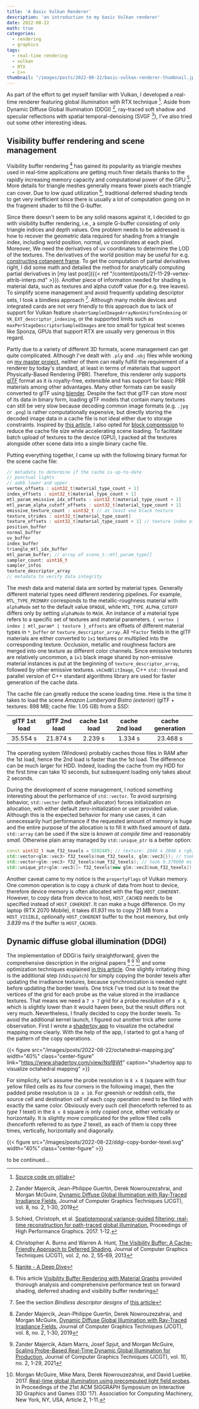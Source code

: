```yaml
---
title: 'A Basic Vulkan Renderer'
description: 'an introduction to my basic Vulkan renderer'
date: 2022-08-22
math: true
categories:
  - rendering
  - graphics
tags:
  - real-time rendering 
  - vulkan
  - RTX
  - C++
thumbnail: "/images/posts/2022-08-22/basic-vulkan-renderer-thumbnail.jpg"
---
```


As part of the effort to get myself familiar with Vulkan, I developed a real-time renderer featuring global illumination with RTX technique [^basic-renderer-source-code]. Aside from Dynamic Diffuse Global Illumination (DDGI) [^ddgi], ray-traced soft shadow and specular reflections with spatial temporal-denoising (SVGF [^svgf]), I've also tried out some other interesting ideas.

<!--more-->
## Visibility buffer rendering and scene management

Visibility buffer rendering [^paper-2013] has gained its popularity as triangle meshes used in real-time applications are getting much finer details thanks to the rapidly increasing memory capacity and computational power of the GPU [^nanite-siggraph-2021]. More details for triangle meshes generally means fewer pixels each triangle can cover. Due to low quad utilization [^filmic-world-blog], traditional deferred shading tends to get very inefficient since there is usually a lot of computation going on in the fragment shader to fill the G-buffer. 

Since there doesn't seem to be any solid reasons against it, I decided to go with visibility buffer rendering, i.e., a simple G-buffer consisting of only triangle indices and depth values. One problem needs to be addressed is how to recover the geometric data required for shading from a triangle index, including world position, normal, uv coordinates at each pixel. Moreover, We need the derivatives of uv coordinates to determine the LOD of the textures. The derivatives of the world position may be useful for e.g. [constructing cotangent frame](http://www.thetenthplanet.de/archives/1180). To get the computation of partial derivatives right, I did some math and detailed the method for analytically computing partial derivatives in [my last post]({{< ref "/content/posts/21-11-29-vertex-attrib-interp.md" >}}). Another piece of information needed for shading is material data, such as textures and alpha cutoff value (for e.g. tree leaves). To simplify scene management and avoid frequently updating descriptor sets, I took a bindless approach [^zeux-2020-vk-renderer-bindless]. Although many mobile devices and integrated cards are not very friendly to this approach due to lack of support for Vulkan feature `shaderSampledImageArrayNonUniformIndexing` or `VK_EXT_descriptor_indexing`, or the supported limits such as `maxPerStageDescriptorSampledImages` are too small for typical test scenes like Sponza, GPUs that support RTX are usually very generous in this regard.

Partly due to a variety of different 3D formats, scene management can get quite complicated. Although I've dealt with `.ply` and `.obj` files while working on [my master project](https://gitlab.com/chao-jia/pbd), neither of them can really fulfill the requirement of a renderer by today's standard, at least in terms of materials that support Physically-Based Rendering (PBR). Therefore, this renderer only supports [glTF](https://www.khronos.org/gltf/) format as it is royalty-free, extensible and has support for basic PBR materials among other advantages. Many other formats can be easily converted to glTF using [blender](https://www.blender.org/). Despite the fact that glTF can store most of its data in binary form, loading glTF models that contain many textures can still be very slow because decoding common image formats (e.g. `.jpg` or `.png`) is rather computationally expensive, but directly storing the decoded image data in a cache file is not ideal either due to storage constraints. Inspired by [this article](https://momentsingraphics.de/ToyRenderer2SceneManagement.html), I also opted for [block compression](https://docs.microsoft.com/en-us/windows/win32/direct3d10/d3d10-graphics-programming-guide-resources-block-compression) to reduce the cache file size while accelerating scene loading. To facilitate batch upload of textures to the device (GPU), I packed all the textures alongside other scene data into a single binary cache file.

Putting everything together, I came up with the following binary format for the scene cache file:

```cpp
// metadata to determine if the cache is up-to-date
// punctual lights
// aabb lower and upper
vertex_offsets : uint32_t[material_type_count + 1]
index_offsets : uint32_t[material_type_count + 1]
mtl_param_emissive_idx_offsets : uint32_t[material_type_count + 1]
mtl_param_alpha_cutoff_offsets : uint32_t[material_type_count + 1]
emissive_texture_count : uint32_t // at least one black texture
texture_strides : uint32_t[material_type_count]
texture_offsets : uint32_t[material_type_count + 1] // texture index offset for each mtl_type
position_buffer
normal_buffer
uv_buffer
index_buffer
triangle_mtl_idx_buffer
mtl_param_buffer; // array of scene_t::mtl_param_type[]
sampler_count: uint16_t
sampler_infos
texture_descriptor_array
// metadata to verify data integrity
```

The mesh data and material data are sorted by material types. Generally different material types need different rendering pipelines. For example, `MTL_TYPE_PRIMARY` corresponds to the metallic-roughness material with `alphaMode` set to the default value `OPAQUE`, while `MTL_TYPE_ALPHA_CUTOFF` differs only by setting `alphaMode` to `MASK`. An instance of a material type refers to a specific set of textures and material parameters.
`{ vertex | index | mtl_param* | texture }_offsets` are offsets of different material types in `*_buffer` or `texture_descriptor_array`. All `*Factor` fields in the glTF materials are either converted to `1x1` textures or multiplied into the corresponding texture.
Occlusion, metallic and roughness factors are merged into one texture as different color channels. Since emissive textures are relatively uncommon, a `1x1` black image shared by non-emissive material instances is put at the beginning of `texture_descriptor_array`, followed by other emissive textures. `vkCmdBlitImage`, C++ `std::thread` and parallel version of C++ standard algorithms library are used for faster generation of the cache data.

The cache file can greatly reduce the scene loading time. Here is the time it takes to load the scene _Amazon Lumberyard Bistro (exterior)_ (glTF + textures: 898 MB; cache file: 1.05 GB) from a SSD:

 glTF 1st load | glTF 2nd load | cache 1st load | cache 2nd load | cache generation 
 :------------:| :-----------: | :------------: | :------------: | :-----------: 
 35.554 s      | 21.874 s      | 2.239 s        | 1.334 s        | 23.468 s

The operating system (Windows) probably caches those files in RAM after the 1st load, hence the 2nd load is faster than the 1st load. The difference can be much larger for HDD. Indeed, loading the cache from my HDD for the first time can take 10 seconds, but subsequent loading only takes about 2 seconds. 

During the development of scene management, I noticed something interesting about the performance of `std::vector`. To avoid surprising behavior, `std::vector` (with default allocator) forces initialization on allocation, with either default zero-initialization or user provided value. Although this is the expected behavior for many use cases, it can unnecessarily hurt performance if the requested amount of memory is huge and the entire purpose of the allocation is to fill it with fixed amount of data. `std::array` can be used if the size is _known at compile time_ and reasonably _small_. Otherwise plain array managed by `std::unique_ptr` is a better option:
```cpp
const uint32_t num_f32_texels = 5592405; // texture: 2048 x 2048 x rgb, with full mipmap chain
std::vector<glm::vec3> f32_texels(num_f32_texels, glm::vec3{}); // took 15.401600 ms
std::vector<glm::vec3> f32_texels(num_f32_texels); // took 9.379000 ms
std::unique_ptr<glm::vec3[]> f32_texels(new glm::vec3[num_f32_texels]); // took 0.014100 ms
```


Another caveat came to my notice is the `propertyFlags` of Vulkan memory. One common operation is to copy a chunk of data from host to device, therefore device memory is often allocated with the flag `HOST_COHERENT`. However, to copy data from device to host, `HOST_CACHED` needs to be specified instead of `HOST_COHERENT`. It can make a huge difference. On my laptop (RTX 2070 Mobile), it takes _61.931_ ms to copy 21 MB from a ` HOST_VISIBLE`, optionally `HOST_COHERENT` buffer to the host memory, but only _3.839_ ms if the buffer is `HOST_CACHED`.

## Dynamic diffuse global illumination (DDGI)

The implementation of DDGI is fairly straightforward, given the comprehensive description in the original papers [^ddgi] [^scaling-ddgi] [^mcguire-2017-gi] and some optimization techniques explained [in this article](https://diharaw.github.io/post/adventures_in_hybrid_rendering/#global-illumination). One slightly irritating thing is the additional step (`VkDispatch`) for simply copying the border texels after updating the irradiance textures, because synchronization is needed right before updating the border texels. One trick I've tried out is to treat the vertices of the grid for each probe as the value stored in the irradiance textures. That means we need a `7 x 7` grid for a probe resolution of `8 x 8`, which is slightly lower than it would haven been, but the result differs not very much. Nevertheless, I finally decided to copy the border texels. To avoid the additional kernel launch, I figured out another trick after some observation. First I wrote a [shadertoy app](https://www.shadertoy.com/view/NsfBWf) to visualize the octahedral mapping more clearly. With the help of the app, I started to got a hang of the pattern of the copy operations.

{{< figure src="/images/posts/2022-08-22/octahedral-mapping.jpg" width="40%" class="center-figure" link="https://www.shadertoy.com/view/NsfBWf" caption="shadertoy app to visualize octahedral mapping" >}}

For simplicity, let's assume the probe resolution is `8 x 8` (square with four yellow filled cells as its four corners in the following image), then the padded probe resolution is `10 x 10`. For greenish or reddish cells, the source cell and destination cell of each copy operation need to be filled with exactly the same color. Obviously every such cell (henceforth referred to as _type 1_ texel) in the `8 x 8` square is only copied once, either vertically or horizontally. It is slightly more complicated for the yellow filled cells (henceforth referred to as _type 2_ texel), as each of them is copy three times, vertically, horizontally and diagonally.

{{< figure src="/images/posts/2022-08-22/ddgi-copy-border-texel.svg" width="40%" class="center-figure" >}}

to be continued...

[^basic-renderer-source-code]: [Source code on gitlab](https://gitlab.com/chao-jia/spock#the-basic-renderer)

[^paper-2013]: Christopher A. Burns and Warren A. Hunt, [The Visibility Buffer: A Cache-Friendly Approach to Deferred Shading](https://jcgt.org/published/0002/02/04/), Journal of Computer Graphics Techniques (JCGT), vol. 2, no. 2, 55-69, 2013

[^filmic-world-blog]: This article [Visibility Buffer Rendering with Material Graphs](http://filmicworlds.com/blog/visibility-buffer-rendering-with-material-graphs/) provided thorough analysis and comprehensive performance test on forward shading, deferred shading and visibility buffer rendering

[^ddgi]: Zander Majercik, Jean-Philippe Guertin, Derek Nowrouzezahrai, and Morgan McGuire, [Dynamic Diffuse Global Illumination with Ray-Traced Irradiance Fields](https://jcgt.org/published/0008/02/01/), Journal of Computer Graphics Techniques (JCGT), vol. 8, no. 2, 1-30, 2019

[^scaling-ddgi]: Zander Majercik, Adam Marrs, Josef Spjut, and Morgan McGuire, [Scaling Probe-Based Real-Time Dynamic Global Illumination for Production](https://jcgt.org/published/0010/02/01/), Journal of Computer Graphics Techniques (JCGT), vol. 10, no. 2, 1-29, 2021

[^mcguire-2017-gi]: Morgan McGuire, Mike Mara, Derek Nowrouzezahrai, and David Luebke. 2017. [Real-time global illumination using precomputed light field probes](https://doi.org/10.1145/3023368.3023378). In Proceedings of the 21st ACM SIGGRAPH Symposium on Interactive 3D Graphics and Games (I3D '17). Association for Computing Machinery, New York, NY, USA, Article 2, 1-11. 

[^svgf]: Schied, Christoph, et al. [Spatiotemporal variance-guided filtering: real-time reconstruction for path-traced global illumination.](https://dl.acm.org/doi/10.1145/3105762.3105770) Proceedings of High Performance Graphics. 2017. 1-12.

[^nanite-siggraph-2021]: [Nanite - A Deep Dive](https://advances.realtimerendering.com/s2021/Karis_Nanite_SIGGRAPH_Advances_2021_final.pdf)

[^zeux-2020-vk-renderer-bindless]: See the section _Bindless descriptor designs_ of [this article](https://zeux.io/2020/02/27/writing-an-efficient-vulkan-renderer/)
